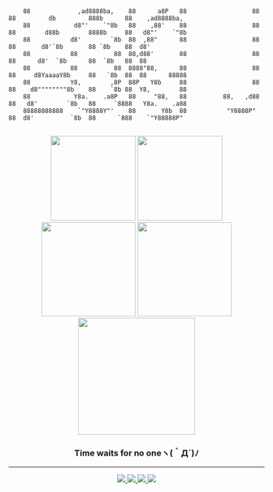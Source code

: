 <pre><code>

    88             ,ad8888ba,    88      a8P   88                  88  88         db         888b      88    ,ad8888ba,   
    88            d8"'    `"8b   88    ,88'    88                  88  88        d88b        8888b     88   d8"'    `"8b  
    88           d8'        `8b  88  ,88"      88                  88  88       d8'`8b       88 `8b    88  d8'            
    88           88          88  88,d88'       88                  88  88      d8'  `8b      88  `8b   88  88             
    88           88          88  8888"88,      88                  88  88     d8YaaaaY8b     88   `8b  88  88      88888  
    88           Y8,        ,8P  88P   Y8b     88                  88  88    d8""""""""8b    88    `8b 88  Y8,        88  
    88            Y8a.    .a8P   88     "88,   88          88,   ,d88  88   d8'        `8b   88     `8888   Y8a.    .a88  
    88888888888    `"Y8888Y"'    88       Y8b  88           "Y8888P"   88  d8'          `8b  88      `888    `"Y88888P"   

</code></pre>

<p align="center">
  <img src="https://github-readme-stats.vercel.app/api?username=summer10920&show_icons=true&theme=synthwave" height="167">
  <img src="https://github-readme-stats.vercel.app/api/top-langs?username=summer10920&show_icons=true&layout=compact&theme=synthwave" height="167">
  <img src="https://github-readme-streak-stats.herokuapp.com/?user=summer10920&theme=synthwave" height="185">
  <img src="https://github-profile-summary-cards.vercel.app/api/cards/stats?username=summer10920&theme=dracula" height="185">
  <img src="https://github-profile-summary-cards.vercel.app/api/cards/profile-details?username=summer10920&theme=dracula" height="230">
</p>

<h3 align="center">Time waits for no oneヽ(｀Д´)ﾉ</h3>
<hr>
<p align="center">
  <a href="https://summer10920.github.io">
    <img src="https://img.icons8.com/ios-filled/28/e5289e/blogger.png"/>
  </a>
  <a href="https://www.linkedin.com/in/loki-jiang/">
    <img src="https://img.icons8.com/material-outlined/30/e5289e/linkedin.png" />
  </a>
  <a href="[https://www.youtube.com/channel/UC2-nJumftery9w8NdQenKlQ](https://www.youtube.com/@LokiJiang)">
    <img src="https://img.icons8.com/material-outlined/30/e5289e/youtube.png"/>
  </a>
  <a href="mailto:summer10920@gmail.com">
    <img src="https://img.icons8.com/?size=30&id=ZE7CF2CQ0DcJ&format=png&color=e5289e"/>
  </a>
</p>
